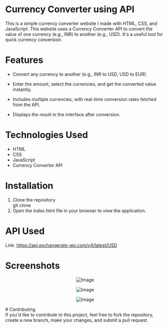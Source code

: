 # Currency Converter using API
This is a simple currency converter website I made with HTML, CSS, and JavaScript. This website uses a Currency Converter API to convert the value of one currency (e.g., INR) to another (e.g., USD). It's a useful tool for quick currency conversion.

# Features

* Convert any currency to another (e.g., INR to USD, USD to EUR).<br>

* Enter the amount, select the currencies, and get the converted value instantly.<br>

* Includes multiple currencies, with real-time conversion rates fetched from the API.<br>
* Displays the result in the interface after conversion.

# Technologies Used
* HTML<br>
* CSS<br>
* JavaScript<br>
* Currency Convertor API<br>

# Installation
1. Clone the repository<br>
git clone 
2. Open the index.html file in your browser to view the application.
   
# API Used
  Link: https://api.exchangerate-api.com/v4/latest/USD
# Screenshots
  <div align= "center">
    
  ![Image](https://github.com/user-attachments/assets/8df2fbd9-e37e-4cc9-8110-9aed9a2e93e5)

   ![Image](https://github.com/user-attachments/assets/4872c1c7-ae70-4260-916b-dc922122134c)

  ![Image](https://github.com/user-attachments/assets/47376b42-0127-4cfd-a385-ee044f5914c6)
    
  </div>
  # Contributing<br>
  If you'd like to contribute to this project, feel free to fork the repository, create a new branch, make your changes, and submit a pull request.
  


     


